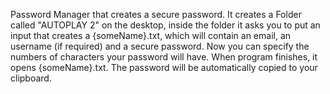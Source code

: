 Password Manager that creates a secure password. It creates a Folder called "AUTOPLAY 2" on the desktop, inside the folder it asks you to put an input that creates a {someName}.txt, which will contain an email, an username (if required) and a secure password. Now you can specify the numbers of characters your password will have. When program finishes, it opens {someName}.txt. The password will be automatically copied to your clipboard.
